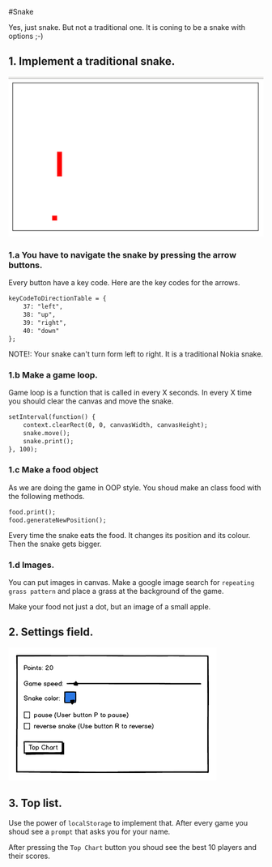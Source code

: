#Snake

Yes, just snake. But not a traditional one. It is coning to be a snake with options ;-)

## 1. Implement a traditional snake.
![Snake demo at Hack Bulgaria](snake-demo.png?raw=true)
### 1.a You have to navigate the snake by  pressing the arrow buttons.

Every button  have a key code.
Here are the key codes for the arrows.

```
keyCodeToDirectionTable = {
    37: "left",
    38: "up",
    39: "right",
    40: "down"
};

```
NOTE!: Your snake can't turn form left to right. It is a traditional Nokia snake. 

### 1.b Make a game loop.
Game loop is a function that is called in every X seconds. In every X time you should clear the canvas and move the snake.

```
setInterval(function() {
    context.clearRect(0, 0, canvasWidth, canvasHeight);
    snake.move();
    snake.print();
}, 100);
```

### 1.c Make a food object
As we are doing the game in OOP style. You shoud make an class food with the following methods.
```
food.print();
food.generateNewPosition();
```

Every time the snake eats the food. It changes its position and its colour. Then the snake gets bigger.

### 1.d Images.
You can put images in canvas. Make a google image search for ``repeating grass pattern`` and place a grass at the background of the game.

Make your food not just a dot, but an image of a small apple.

## 2. Settings field.
![Snake settings demo at Hack Bulgaria](snake-settings.png?raw=true)

## 3. Top list.

Use the power of ``localStorage`` to implement that. After every game you shoud see a ``prompt`` that asks you for your name. 

After pressing the ``Top Chart`` button you shoud see the best 10 players and their scores.
